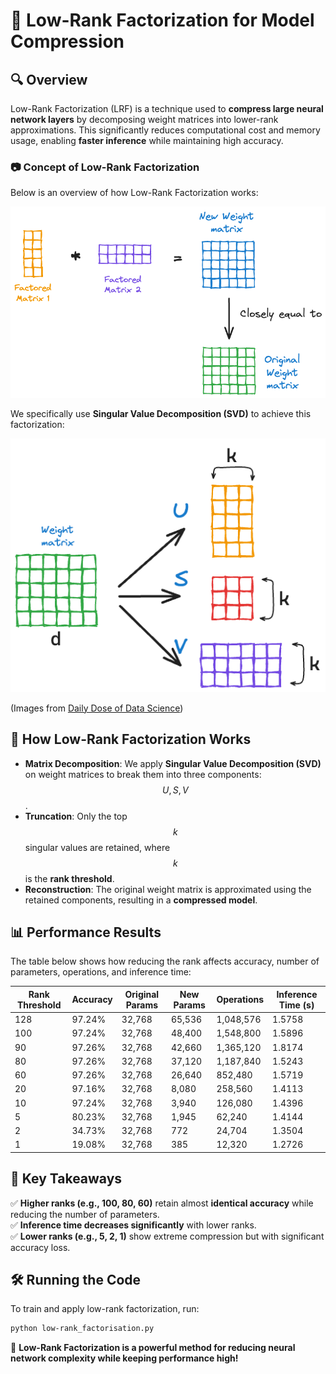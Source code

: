 # 🔢 Low-Rank Factorization for Model Compression

## 🔍 Overview

Low-Rank Factorization (LRF) is a technique used to **compress large neural network layers** by decomposing weight matrices into lower-rank approximations. This significantly reduces computational cost and memory usage, enabling **faster inference** while maintaining high accuracy.

### 📷 Concept of Low-Rank Factorization
Below is an overview of how Low-Rank Factorization works:

![Low-Rank Factorization](images/lrf.png)

We specifically use **Singular Value Decomposition (SVD)** to achieve this factorization:

![Singular Value Decomposition](images/svd.png)

(Images from [Daily Dose of Data Science](https://www.dailydoseofds.com/model-compression-a-critical-step-towards-efficient-machine-learning/))

## 🔬 How Low-Rank Factorization Works

- **Matrix Decomposition**: We apply **Singular Value Decomposition (SVD)** on weight matrices to break them into three components: $$U, S, V$$.
- **Truncation**: Only the top  $$k$$ singular values are retained, where $$k$$ is the **rank threshold**.
- **Reconstruction**: The original weight matrix is approximated using the retained components, resulting in a **compressed model**.

## 📊 Performance Results

The table below shows how reducing the rank affects accuracy, number of parameters, operations, and inference time:

| Rank Threshold | Accuracy | Original Params | New Params | Operations | Inference Time (s) |
|---------------|------------|----------------|----------------|----------------|----------------|
| 128 | 97.24% | 32,768 | 65,536 | 1,048,576 | 1.5758 |
| 100 | 97.24% | 32,768 | 48,400 | 1,548,800 | 1.5896 |
| 90 | 97.26% | 32,768 | 42,660 | 1,365,120 | 1.8174 |
| 80 | 97.26% | 32,768 | 37,120 | 1,187,840 | 1.5243 |
| 60 | 97.26% | 32,768 | 26,640 | 852,480 | 1.5719 |
| 20 | 97.16% | 32,768 | 8,080 | 258,560 | 1.4113 |
| 10 | 97.24% | 32,768 | 3,940 | 126,080 | 1.4396 |
| 5 | 80.23% | 32,768 | 1,945 | 62,240 | 1.4144 |
| 2 | 34.73% | 32,768 | 772 | 24,704 | 1.3504 |
| 1 | 19.08% | 32,768 | 385 | 12,320 | 1.2726 |

## 📌 Key Takeaways
✅ **Higher ranks (e.g., 100, 80, 60)** retain almost **identical accuracy** while reducing the number of parameters.  
✅ **Inference time decreases significantly** with lower ranks.  
✅ **Lower ranks (e.g., 5, 2, 1)** show extreme compression but with significant accuracy loss.  


## 🛠 Running the Code

To train and apply low-rank factorization, run:
```bash
python low-rank_factorisation.py
```

🚀 **Low-Rank Factorization is a powerful method for reducing neural network complexity while keeping performance high!**

